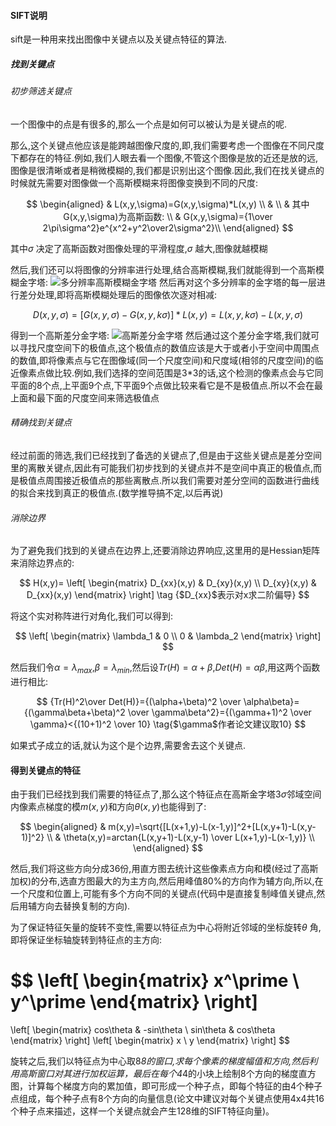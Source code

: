 #### SIFT说明

sift是一种用来找出图像中关键点以及关键点特征的算法.

##### 找到关键点

###### 初步筛选关键点

一个图像中的点是有很多的,那么一个点是如何可以被认为是关键点的呢.

那么,这个关键点他应该是能跨越图像尺度的,即,我们需要考虑一个图像在不同尺度下都存在的特征.例如,我们人眼去看一个图像,不管这个图像是放的近还是放的远,图像是很清晰或者是稍微模糊的,我们都是识别出这个图像.因此,我们在找关键点的时候就先需要对图像做一个高斯模糊来将图像变换到不同的尺度:

$$
\begin{aligned}
& L(x,y,\sigma)=G(x,y,\sigma)*L(x,y) \\
& \\
& 其中G(x,y,\sigma)为高斯函数: \\
& G(x,y,\sigma)={1\over 2\pi\sigma^2}e^{x^2+y^2\over2\sigma^2}\\
\end{aligned}
$$

其中$\sigma$ 决定了高斯函数对图像处理的平滑程度,$\sigma$ 越大,图像就越模糊

然后,我们还可以将图像的分辨率进行处理,结合高斯模糊,我们就能得到一个高斯模糊金字塔:
![多分辨率高斯模糊金字塔](https://user-images.githubusercontent.com/28779173/195509621-d7959fff-9fb9-4ee1-86c8-1560ad4b9313.jpg)
然后再对这个多分辨率的金字塔的每一层进行差分处理,即将高斯模糊处理后的图像依次逐对相减:

$$
D(x,y,\sigma)=[G(x,y,\sigma)-G(x,y,k\sigma)]*L(x,y)=L(x,y,k\sigma)-L(x,y,\sigma)
$$

得到一个高斯差分金字塔:
![高斯差分金字塔](https://user-images.githubusercontent.com/28779173/195510472-378e82af-1923-4bec-8c6c-c2aa7e975a51.jpg)
然后通过这个差分金字塔,我们就可以寻找尺度空间下的极值点,这个极值点的数值应该是大于或者小于空间中周围点的数值,即将像素点与它在图像域(同一个尺度空间)和尺度域(相邻的尺度空间)的临近像素点做比较.例如,我们选择的空间范围是3*3的话,这个检测的像素点会与它同平面的8个点,上平面9个点,下平面9个点做比较来看它是不是极值点.所以不会在最上面和最下面的尺度空间来筛选极值点

###### 精确找到关键点

经过前面的筛选,我们已经找到了备选的关键点了,但是由于这些关键点是差分空间里的离散关键点,因此有可能我们初步找到的关键点并不是空间中真正的极值点,而是极值点周围接近极值点的那些离散点.所以我们需要对差分空间的函数进行曲线的拟合来找到真正的极值点.(数学推导搞不定,以后再说)

###### 消除边界

为了避免我们找到的关键点在边界上,还要消除边界响应,这里用的是Hessian矩阵来消除边界点的:

$$
H(x,y)=
\left[
\begin{matrix}
D_{xx}(x,y) & D_{xy}(x,y) \\
D_{xy}(x,y) & D_{xx}(x,y)
\end{matrix}
\right]
\tag {$D_{xx}$表示对x求二阶偏导}
$$

将这个实对称阵进行对角化,我们可以得到:

$$
\left[
\begin{matrix}
\lambda_1 & 0 \\
0 & \lambda_2
\end{matrix}
\right]
$$

然后我们令$\alpha=\lambda_{max}$,$\beta=\lambda_{min}$,然后设$Tr(H)=\alpha+\beta$,$Det(H)=\alpha\beta$,用这两个函数进行相比:

$$
{Tr(H)^2\over Det(H)}={(\alpha+\beta)^2 \over \alpha\beta}={(\gamma\beta+\beta)^2 \over \gamma\beta^2}={(\gamma+1)^2 \over \gamma}<{(10+1)^2 \over 10} \tag{$\gamma$作者论文建议取10}
$$

如果式子成立的话,就认为这个是个边界,需要舍去这个关键点.

#### 得到关键点的特征

由于我们已经找到我们需要的特征点了,那么这个特征点在高斯金字塔$3\sigma$邻域空间内像素点梯度的模$m(x,y)$和方向$\theta(x,y)$也能得到了:

$$
\begin{aligned}
& m(x,y)=\sqrt{[L(x+1,y)-L(x-1,y)]^2+[L(x,y+1)-L(x,y-1)]^2} \\
& \theta(x,y)=arctan{L(x,y+1)-L(x,y-1) \over L(x+1,y)-L(x-1,y)} \\
\end{aligned}
$$

然后,我们将这些方向分成36份,用直方图去统计这些像素点方向和模(经过了高斯加权)的分布,选直方图最大的为主方向,然后用峰值80%的方向作为辅方向,所以,在一个尺度和位置上,可能有多个方向不同的关键点(代码中是直接复制峰值关键点,然后用辅方向去替换复制的方向).

为了保证特征矢量的旋转不变性,需要以特征点为中心将附近邻域的坐标旋转$\theta$ 角,即将保证坐标轴旋转到特征点的主方向:

$$
\left[
\begin{matrix}
x^\prime  \\
y^\prime 
\end{matrix}
\right]
=
\left[
\begin{matrix}
cos\theta & -sin\theta \\
sin\theta & cos\theta
\end{matrix}
\right]
\left[
\begin{matrix}
x  \\
y 
\end{matrix}
\right]
$$

旋转之后,我们以特征点为中心取8*8的窗口,求每个像素的梯度幅值和方向,然后利用高斯窗口对其进行加权运算，最后在每个4*4的小块上绘制8个方向的梯度直方图，计算每个梯度方向的累加值，即可形成一个种子点，即每个特征的由4个种子点组成，每个种子点有8个方向的向量信息(论文中建议对每个关键点使用4x4共16个种子点来描述，这样一个关键点就会产生128维的SIFT特征向量)。
